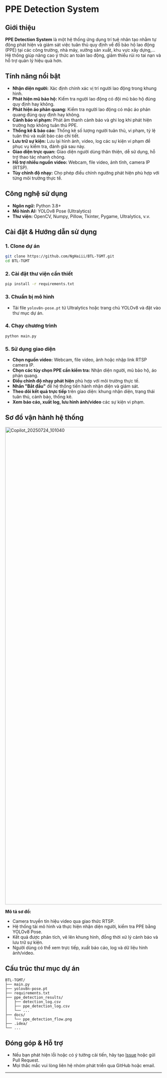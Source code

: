 # PPE Detection System

## Giới thiệu

**PPE Detection System** là một hệ thống ứng dụng trí tuệ nhân tạo nhằm tự động phát hiện và giám sát việc tuân thủ quy định về đồ bảo hộ lao động (PPE) tại các công trường, nhà máy, xưởng sản xuất, khu vực xây dựng,... Hệ thống giúp nâng cao ý thức an toàn lao động, giảm thiểu rủi ro tai nạn và hỗ trợ quản lý hiệu quả hơn.

## Tính năng nổi bật

- **Nhận diện người:** Xác định chính xác vị trí người lao động trong khung hình.
- **Phát hiện mũ bảo hộ:** Kiểm tra người lao động có đội mũ bảo hộ đúng quy định hay không.
- **Phát hiện áo phản quang:** Kiểm tra người lao động có mặc áo phản quang đúng quy định hay không.
- **Cảnh báo vi phạm:** Phát âm thanh cảnh báo và ghi log khi phát hiện trường hợp không tuân thủ PPE.
- **Thống kê & báo cáo:** Thống kê số lượng người tuân thủ, vi phạm, tỷ lệ tuân thủ và xuất báo cáo chi tiết.
- **Lưu trữ sự kiện:** Lưu lại hình ảnh, video, log các sự kiện vi phạm để phục vụ kiểm tra, đánh giá sau này.
- **Giao diện trực quan:** Giao diện người dùng thân thiện, dễ sử dụng, hỗ trợ thao tác nhanh chóng.
- **Hỗ trợ nhiều nguồn video:** Webcam, file video, ảnh tĩnh, camera IP (RTSP).
- **Tùy chỉnh độ nhạy:** Cho phép điều chỉnh ngưỡng phát hiện phù hợp với từng môi trường thực tế.

## Công nghệ sử dụng

- **Ngôn ngữ:** Python 3.8+
- **Mô hình AI:** YOLOv8 Pose (Ultralytics)
- **Thư viện:** OpenCV, Numpy, Pillow, Tkinter, Pygame, Ultralytics, v.v.

## Cài đặt & Hướng dẫn sử dụng

### 1. Clone dự án

```bash
git clone https://github.com/NgHaiii/BTL-TGMT.git
cd BTL-TGMT
```

### 2. Cài đặt thư viện cần thiết

```bash
pip install -r requirements.txt
```

### 3. Chuẩn bị mô hình

- Tải file `yolov8n-pose.pt` từ Ultralytics hoặc trang chủ YOLOv8 và đặt vào thư mục dự án.

### 4. Chạy chương trình

```bash
python main.py
```

### 5. Sử dụng giao diện

- **Chọn nguồn video:** Webcam, file video, ảnh hoặc nhập link RTSP camera IP.
- **Chọn các tùy chọn PPE cần kiểm tra:** Nhận diện người, mũ bảo hộ, áo phản quang.
- **Điều chỉnh độ nhạy phát hiện** phù hợp với môi trường thực tế.
- **Nhấn "Bắt đầu"** để hệ thống tiến hành nhận diện và giám sát.
- **Theo dõi kết quả trực tiếp** trên giao diện: khung nhận diện, trạng thái tuân thủ, cảnh báo, thống kê.
- **Xem báo cáo, xuất log, lưu hình ảnh/video** các sự kiện vi phạm.

## Sơ đồ vận hành hệ thống

<img width="1024" height="1536" alt="Copilot_20250724_101040" src="https://github.com/user-attachments/assets/02eef93e-0d49-45af-8691-bc834185a4b4" />

**Mô tả sơ đồ:**
- Camera truyền tín hiệu video qua giao thức RTSP.
- Hệ thống tải mô hình và thực hiện nhận diện người, kiểm tra PPE bằng YOLOv8 Pose.
- Kết quả được phân tích, vẽ lên khung hình, đồng thời xử lý cảnh báo và lưu trữ sự kiện.
- Người dùng có thể xem trực tiếp, xuất báo cáo, log và dữ liệu hình ảnh/video.

## Cấu trúc thư mục dự án

```
BTL-TGMT/
├── main.py
├── yolov8n-pose.pt
├── requirements.txt
├── ppe_detection_results/
│   ├── detection_log.csv
│   ├── ppe_detection_log.csv
│   └── ...
├── docs/
│   └── ppe_detection_flow.png
├── .idea/
└── ...
```

## Đóng góp & Hỗ trợ

- Nếu bạn phát hiện lỗi hoặc có ý tưởng cải tiến, hãy tạo [Issue](https://github.com/NgHaiii/BTL-TGMT/issues) hoặc gửi Pull Request.
- Mọi thắc mắc vui lòng liên hệ nhóm phát triển qua GitHub hoặc email.

---


